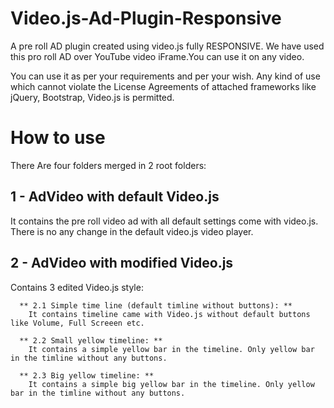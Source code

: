 # Video.js-Ad-Plugin-Responsive
  A pre roll AD plugin created using video.js fully RESPONSIVE. We have used this pro roll AD over YouTube video iFrame.You can use it on any video.

  You can use it as per your requirements and per your wish. Any kind of use which cannot violate the License Agreements of attached frameworks like jQuery, Bootstrap, Video.js is permitted.

# How to use

  There Are four folders merged in 2 root folders:

## 1 - AdVideo with default Video.js
  It contains the pre roll video ad with all default settings come with video.js. There is no any change in the default video.js video player.
      
      
## 2 - AdVideo with modified Video.js
  Contains 3 edited Video.js style:
  
      ** 2.1 Simple time line (default timline without buttons): **
        It contains timeline came with Video.js without default buttons like Volume, Full Screeen etc.
          
      ** 2.2 Small yellow timeline: **
        It contains a simple yellow bar in the timeline. Only yellow bar in the timline without any buttons.
          
      ** 2.3 Big yellow timeline: **
        It contains a simple big yellow bar in the timeline. Only yellow bar in the timline without any buttons.
